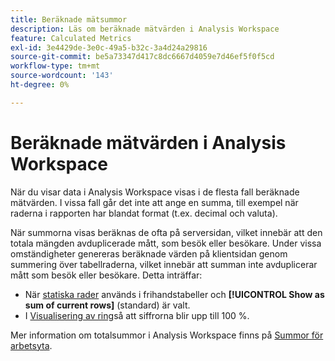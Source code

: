 ```yaml
---
title: Beräknade mätsummor
description: Läs om beräknade mätvärden i Analysis Workspace
feature: Calculated Metrics
exl-id: 3e4429de-3e0c-49a5-b32c-3a4d24a29816
source-git-commit: be5a73347d417c8dc6667d4059e7d46ef5f0f5cd
workflow-type: tm+mt
source-wordcount: '143'
ht-degree: 0%

---
```


# Beräknade mätvärden i Analysis Workspace

När du visar data i Analysis Workspace visas i de flesta fall beräknade mätvärden. I vissa fall går det inte att ange en summa, till exempel när raderna i rapporten har blandat format (t.ex. decimal och valuta).

När summorna visas beräknas de ofta på serversidan, vilket innebär att den totala mängden avduplicerade mått, som besök eller besökare. Under vissa omständigheter genereras beräknade värden på klientsidan genom summering över tabellraderna, vilket innebär att summan inte avduplicerar mått som besök eller besökare. Detta inträffar:

* När [statiska rader](/help/analyze/analysis-workspace/visualizations/freeform-table/column-row-settings/manual-vs-dynamic-rows.md) används i frihandstabeller och **[!UICONTROL Show as sum of current rows]** (standard) är valt.
* I [Visualisering av ring](/help/analyze/analysis-workspace/visualizations/donut.md)så att siffrorna blir upp till 100 %.

Mer information om totalsummor i Analysis Workspace finns på [Summor för arbetsyta](https://experienceleague.adobe.com/docs/analytics/analyze/analysis-workspace/visualizations/freeform-table/workspace-totals.html#static-row-total).
